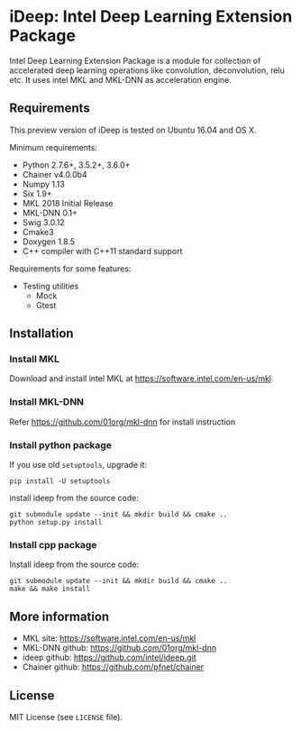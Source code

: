 # iDeep: Intel Deep Learning Extension Package

Intel Deep Learning Extension Package is a module for collection of accelerated deep learning operations like convolution, deconvolution, relu etc. It uses intel MKL and MKL-DNN as acceleration engine.


## Requirements

This preview version of iDeep is tested on Ubuntu 16.04 and OS X.

Minimum requirements:
- Python 2.7.6+, 3.5.2+, 3.6.0+
- Chainer v4.0.0b4
- Numpy 1.13
- Six 1.9+
- MKL 2018 Initial Release 
- MKL-DNN 0.1+
- Swig 3.0.12
- Cmake3
- Doxygen 1.8.5
- C++ compiler with C++11 standard support

Requirements for some features:
- Testing utilities
  - Mock
  - Gtest

## Installation
### Install MKL

Download and install intel MKL at https://software.intel.com/en-us/mkl

### Install MKL-DNN

Refer https://github.com/01org/mkl-dnn for install instruction

### Install python package

If you use old ``setuptools``, upgrade it:

```
pip install -U setuptools
```

install ideep from the source code:

```
git submodule update --init && mkdir build && cmake .. 
python setup.py install
```

### Install cpp package
Install ideep from the source code:

```
git submodule update --init && mkdir build && cmake ..
make && make install
```


## More information
- MKL site: https://software.intel.com/en-us/mkl
- MKL-DNN github: https://github.com/01org/mkl-dnn
- ideep github: https://github.com/intel/ideep.git
- Chainer github: https://github.com/pfnet/chainer

## License
MIT License (see `LICENSE` file).
